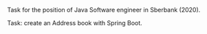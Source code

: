 Task for the position of Java Software engineer in Sberbank (2020). 

Task: create an Address book with Spring Boot. 
